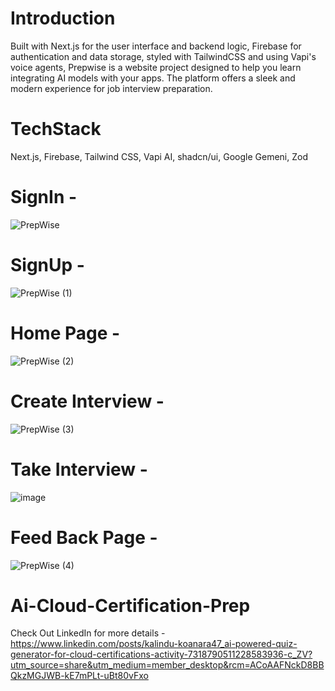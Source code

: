 
# Introduction 


Built with Next.js for the user interface and backend logic, Firebase for authentication and data storage, styled with TailwindCSS and using Vapi's voice agents, Prepwise is a website project designed to help you learn integrating AI models with your apps. The platform offers a sleek and modern experience for job interview preparation.

# TechStack

Next.js,
Firebase,
Tailwind CSS,
Vapi AI,
shadcn/ui,
Google Gemeni,
Zod



# SignIn - 

![PrepWise](https://github.com/user-attachments/assets/f1f1d232-145f-4251-a755-cd322e41d77f)


# SignUp - 



![PrepWise (1)](https://github.com/user-attachments/assets/78fa144b-5a97-4206-bfba-b486ce82dd1f)



# Home Page - 



![PrepWise (2)](https://github.com/user-attachments/assets/21029475-2a28-46aa-9724-36ff81a3b2b7)



# Create Interview - 

![PrepWise (3)](https://github.com/user-attachments/assets/dbf2d1b8-dd1d-4250-abb4-0d5239e20182)

# Take Interview -

![image](https://github.com/user-attachments/assets/c1f31fae-74c8-407b-b56c-79b1d4f0e1cd)


# Feed Back Page - 

![PrepWise (4)](https://github.com/user-attachments/assets/168c1d81-16b2-4536-9595-261fa2d59121)



# Ai-Cloud-Certification-Prep
 Check Out LinkedIn for more details - https://www.linkedin.com/posts/kalindu-koanara47_ai-powered-quiz-generator-for-cloud-certifications-activity-7318790511228583936-c_ZV?utm_source=share&utm_medium=member_desktop&rcm=ACoAAFNckD8BBQkzMGJWB-kE7mPLt-uBt80vFxo






